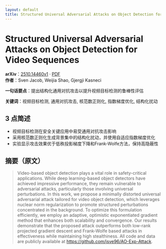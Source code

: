```yaml
---
layout: default
title: Structured Universal Adversarial Attacks on Object Detection for Video Sequences
---
```


# Structured Universal Adversarial Attacks on Object Detection for Video Sequences
**arXiv**：[2510.14460v1](https://arxiv.org/abs/2510.14460) · [PDF](https://arxiv.org/pdf/2510.14460.pdf)  
**作者**：Sven Jacob, Weijia Shao, Gjergji Kasneci  

**一句话要点**：提出结构化通用对抗攻击以提升视频目标检测的鲁棒性评估

**关键词**：视频目标检测, 通用对抗攻击, 核范数正则化, 指数梯度优化, 结构化扰动

## 3 点简述
- 视频目标检测在安全关键应用中易受通用对抗攻击影响
- 采用核范数正则化生成背景集中的结构化扰动，并使用自适应指数梯度优化
- 实验显示攻击效果优于低秩投影梯度下降和Frank-Wolfe方法，保持高隐蔽性

## 摘要（原文）

> Video-based object detection plays a vital role in safety-critical
> applications. While deep learning-based object detectors have achieved
> impressive performance, they remain vulnerable to adversarial attacks,
> particularly those involving universal perturbations. In this work, we propose
> a minimally distorted universal adversarial attack tailored for video object
> detection, which leverages nuclear norm regularization to promote structured
> perturbations concentrated in the background. To optimize this formulation
> efficiently, we employ an adaptive, optimistic exponentiated gradient method
> that enhances both scalability and convergence. Our results demonstrate that
> the proposed attack outperforms both low-rank projected gradient descent and
> Frank-Wolfe based attacks in effectiveness while maintaining high stealthiness.
> All code and data are publicly available at
> https://github.com/jsve96/AO-Exp-Attack.

